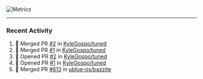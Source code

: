 ![Metrics](https://metrics.lecoq.io/KyleGospo?template=classic&base=header%2C%20activity%2C%20community%2C%20repositories%2C%20metadata&base.indepth=false&base.hireable=false&base.skip=false&config.timezone=America%2FLos_Angeles)

---
### Recent Activity
<!--START_SECTION:activity-->
1. 🎉 Merged PR [#2](https://github.com/KyleGospo/tuned/pull/2) in [KyleGospo/tuned](https://github.com/KyleGospo/tuned)
2. 🎉 Merged PR [#1](https://github.com/KyleGospo/tuned/pull/1) in [KyleGospo/tuned](https://github.com/KyleGospo/tuned)
3. 💪 Opened PR [#2](https://github.com/KyleGospo/tuned/pull/2) in [KyleGospo/tuned](https://github.com/KyleGospo/tuned)
4. 💪 Opened PR [#1](https://github.com/KyleGospo/tuned/pull/1) in [KyleGospo/tuned](https://github.com/KyleGospo/tuned)
5. 🎉 Merged PR [#613](https://github.com/ublue-os/bazzite/pull/613) in [ublue-os/bazzite](https://github.com/ublue-os/bazzite)
<!--END_SECTION:activity-->
